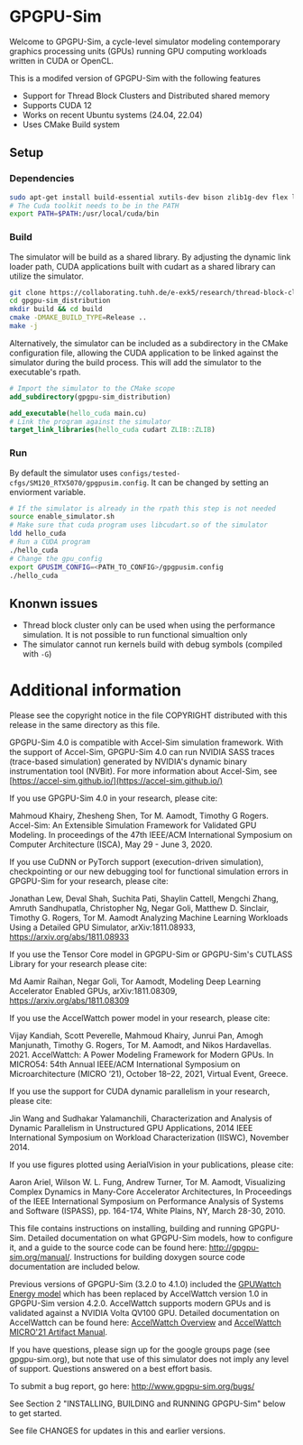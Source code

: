 # GPGPU-Sim
Welcome to GPGPU-Sim, a cycle-level simulator modeling contemporary graphics
processing units (GPUs) running GPU computing workloads written in CUDA or
OpenCL.

This is a modifed version of GPGPU-Sim with the following features

- Support for Thread Block Clusters and Distributed shared memory
- Supports CUDA 12
- Works on recent Ubuntu systems (24.04, 22.04)
- Uses CMake Build system

## Setup


### Dependencies

```bash
sudo apt-get install build-essential xutils-dev bison zlib1g-dev flex libglu1-mesa-dev clang cuda-toolkit
# The Cuda toolkit needs to be in the PATH
export PATH=$PATH:/usr/local/cuda/bin
```

### Build

The simulator will be build as a shared library. By adjusting the dynamic link loader path, CUDA applications built with cudart as a shared library can utilize the simulator.

```bash
git clone https://collaborating.tuhh.de/e-exk5/research/thread-block-cluster/gpgpu-sim_distribution.git
cd gpgpu-sim_distribution
mkdir build && cd build
cmake -DMAKE_BUILD_TYPE=Release ..
make -j
```

Alternatively, the simulator can be included as a subdirectory in the CMake configuration file, allowing the CUDA application to be linked against the simulator during the build process. This will add the simulator to the executable's rpath.

```cmake
# Import the simulator to the CMake scope
add_subdirectory(gpgpu-sim_distribution)

add_executable(hello_cuda main.cu)
# Link the program against the simulator
target_link_libraries(hello_cuda cudart ZLIB::ZLIB)
```

### Run

By default the simulator uses `configs/tested-cfgs/SM120_RTX5070/gpgpusim.config`. It can be changed by setting an enviorment variable.

```bash
# If the simulator is already in the rpath this step is not needed
source enable_simulator.sh
# Make sure that cuda program uses libcudart.so of the simulator
ldd hello_cuda
# Run a CUDA program
./hello_cuda
# Change the gpu_config
export GPUSIM_CONFIG=<PATH_TO_CONFIG>/gpgpusim.config
./hello_cuda
```

## Knonwn issues
- Thread block cluster only can be used when using the performance simulation. It is not possible to run functional simualtion only
- The simulator cannot run kernels build with debug symbols (compiled with `-G`)


# Additional information

Please see the copyright notice in the file COPYRIGHT distributed with this
release in the same directory as this file.

GPGPU-Sim 4.0 is compatible with Accel-Sim simulation framework. With the support
of Accel-Sim, GPGPU-Sim 4.0 can run NVIDIA SASS traces (trace-based simulation)
generated by NVIDIA's dynamic binary instrumentation tool (NVBit). For more information
about Accel-Sim, see [https://accel-sim.github.io/](https://accel-sim.github.io/)

If you use GPGPU-Sim 4.0 in your research, please cite:

Mahmoud Khairy, Zhesheng Shen, Tor M. Aamodt, Timothy G Rogers.
Accel-Sim: An Extensible Simulation Framework for Validated GPU Modeling.
In proceedings of the 47th IEEE/ACM International Symposium on Computer Architecture (ISCA),
May 29 - June 3, 2020.

If you use CuDNN or PyTorch support (execution-driven simulation), checkpointing or our new debugging tool for functional
simulation errors in GPGPU-Sim for your research, please cite:

Jonathan Lew, Deval Shah, Suchita Pati, Shaylin Cattell, Mengchi Zhang, Amruth Sandhupatla,
Christopher Ng, Negar Goli, Matthew D. Sinclair, Timothy G. Rogers, Tor M. Aamodt
Analyzing Machine Learning Workloads Using a Detailed GPU Simulator, arXiv:1811.08933,
https://arxiv.org/abs/1811.08933

If you use the Tensor Core model in GPGPU-Sim or GPGPU-Sim's CUTLASS Library
for your research please cite:

Md Aamir Raihan, Negar Goli, Tor Aamodt,
Modeling Deep Learning Accelerator Enabled GPUs, arXiv:1811.08309,
https://arxiv.org/abs/1811.08309

If you use the AccelWattch power model in your research, please cite:

Vijay Kandiah, Scott Peverelle, Mahmoud Khairy, Junrui Pan, Amogh Manjunath, Timothy G. Rogers, Tor M. Aamodt, and Nikos Hardavellas. 2021.
AccelWattch: A Power Modeling Framework for Modern GPUs. In MICRO54: 54th Annual IEEE/ACM International Symposium on Microarchitecture
(MICRO ’21), October 18–22, 2021, Virtual Event, Greece.

If you use the support for CUDA dynamic parallelism in your research, please cite:

Jin Wang and Sudhakar Yalamanchili, Characterization and Analysis of Dynamic
Parallelism in Unstructured GPU Applications, 2014 IEEE International Symposium
on Workload Characterization (IISWC), November 2014.

If you use figures plotted using AerialVision in your publications, please cite:

Aaron Ariel, Wilson W. L. Fung, Andrew Turner, Tor M. Aamodt, Visualizing
Complex Dynamics in Many-Core Accelerator Architectures, In Proceedings of the
IEEE International Symposium on Performance Analysis of Systems and Software
(ISPASS), pp. 164-174, White Plains, NY, March 28-30, 2010.

This file contains instructions on installing, building and running GPGPU-Sim.
Detailed documentation on what GPGPU-Sim models, how to configure it, and a
guide to the source code can be found here: <http://gpgpu-sim.org/manual/>.
Instructions for building doxygen source code documentation are included below.

Previous versions of GPGPU-Sim (3.2.0 to 4.1.0) included the [GPUWattch Energy model](http://gpgpu-sim.org/gpuwattch/) which has been replaced by AccelWattch version 1.0 in GPGPU-Sim version 4.2.0. AccelWattch supports modern GPUs and is validated against a NVIDIA Volta QV100 GPU. Detailed documentation on AccelWattch can be found here: [AccelWattch Overview](https://github.com/VijayKandiah/accel-sim-framework#accelwattch-overview) and [AccelWattch MICRO'21 Artifact Manual](https://github.com/VijayKandiah/accel-sim-framework/blob/release/AccelWattch.md).

If you have questions, please sign up for the google groups page (see
gpgpu-sim.org), but note that use of this simulator does not imply any level of
support. Questions answered on a best effort basis.

To submit a bug report, go here: http://www.gpgpu-sim.org/bugs/

See Section 2 "INSTALLING, BUILDING and RUNNING GPGPU-Sim" below to get started.

See file CHANGES for updates in this and earlier versions.


